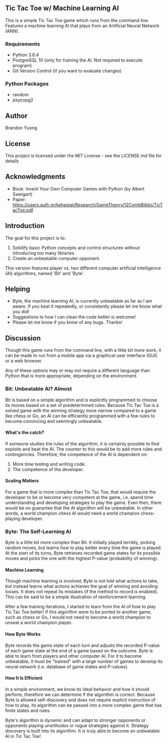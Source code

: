 Tic Tac Toe w/ Machine Learning AI
------
This is a simple Tic Tac Toe game which runs from the command line.  Features a machine learning AI that plays from an
Artificial Neural Network (ANN).

### Requirements
+ Python 3.6.4
+ PostgreSQL 10 (only for training the AI. Not required to execute program)
+ Git Version Control (if you want to evaluate changes)

### Python Packages
+ random
+ psycopg2

## Author
Brandon Yuong

## License
This project is licensed under the MIT License - see the LICENSE.md file for details

## Acknowledgments
+ Book:  Invent Your Own Computer Games with Python (by Albert Sweigart)
+ Paper:  https://users.auth.gr/kehagiat/Research/GameTheory/12CombBiblio/TicTacToe.pdf

## Introduction

The goal for this project is to:

1.  Solidify basic Python concepts and control structures without introducing too many libraries.
2.  Create an unbeatable computer opponent.

This version features player vs. two different computer artificial intelligence (AI) algorithms, named 'Bit'
and 'Byte'.

## Helping

+ Byte, the machine learning AI, is currently unbeatable as far as I am aware.  If you beat it repeatedly, or
consistently please let me know what you did!
+ Suggestions to how I can clean the code better is welcome!
+ Please let me know if you know of any bugs.  Thanks!

## Discussion

Though this game runs from the command line, with a little bit more work, it can be made to run from a mobile app via a
graphical user interface (GUI) or a web browser.

Any of these options may or may not require a different language than Python that is more appropriate, depending on the
environment.

### Bit: Unbeatable AI?  Almost

Bit is based on a simple algorithm and is explicitly programmed to choose its moves based on a set of predetermined rules.
Because Tic Tac Toe is a solved game with the winning strategy more narrow compared to a game like chess or Go, an AI
can be efficiently programmed with a few rules to become convincing and seemingly unbeatable.

#### What's the catch?

If someone studies the rules of the algorithm, it is certainly possible to find exploits and beat the AI.  The counter
to this would be to add more rules and contingencies.  Therefore, the competence of the AI is dependent on:
1.  More time testing and writing code.
2.  The competence of the developer.

#### Scaling Matters

For a game that is more complex than Tic Tac Toe, that would require the developer to be or become very competent at the
game, i.e. spend time understanding and developing strategies to play the game.  Even then, there would be no guarantee
that the AI algorithm will be unbeatable.  In other words, a world champion chess AI would need a world champion
chess-playing developer.

### Byte: The Self-Learning AI

Byte is a little bit more complex than Bit.  It initially played terribly, picking random moves, but learns how to
play better every time the game is played.  At the start of its turns, Byte retrieves recorded game states for its
possible moves and picks the one with the highest P-value (probability of winning).

#### Machine Learning

Though machine learning is involved, Byte is not told what actions to take, but instead learns what actions achieves
the goal of winning and avoiding losses.  It does not repeat its mistakes (if the method to record is enabled).
This can be said to be a simple illustration of reinforcement learning.

After a few training iterations, I started to learn from the AI of how to play Tic Tac Toe better!  If this algorithm
were to be ported to another game, such as chess or Go, I would not need to become a world champion to unseat a world
champion player.

#### How Byte Works

Byte records the game state of each turn and adjusts the recorded P-value of each game state at the end of a game based
on the outcome. Byte is able to learn from players and other computer AI.  For it to become unbeatable, it must be
"trained" with a large number of games to develop its neural network (i.e. database of game states and P-values).

#### How It Is Efficient

In a simple environment, we know its ideal behavior and how it should perform, therefore we can determine if the
algorithm is correct.  Because Byte is allowed self-discovery and does not require explicit instruction of how to play,
its algorithm can be passed into a more complex game that has finite states and rules.

Byte's algorithm is dynamic and can adapt to stronger opponents or opponents playing unorthodox or rogue strategies
against it.  Strategy discovery is built into its algorithm.  It is truly able to become an unbeatable AI in Tic Tac Toe!